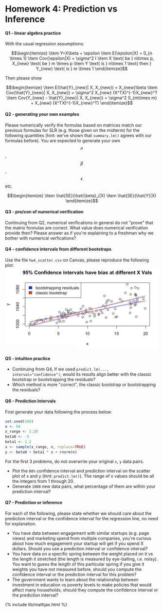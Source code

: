 # Homework 4: Prediction vs Inference

#### Q1 - linear algebra practice
With the usual regression assumptions:

$$\begin{itemize}
  \item Y=X\beta + \epsilon
  \item E(\epsilon|X) = 0_{n \times 1}
  \item Cov(\epsilon|X) = \sigma^2 I
  \item X \text{ be } n\times p, X_{new} \text{ be } m \times p
  \item Y \text{ is } n\times 1 \text{ then } Y_{new} \text{ is } m \times 1
\end{itemize}$$

Then please show

$$\begin{itemize}
  \item E(\hat{Y}_{new}| X, X_{new}) = X_{new}\beta
  \item Cov(\hat{Y}_{new}| X, X_{new}) = \sigma^2 X_{new} (X^TX)^{-1}X_{new}^T
  \item Cov(Y_{new} - \hat{Y}_{new}| X, X_{new}) = \sigma^2 (I_{m\times m} + X_{new} (X^TX)^{-1}X_{new}^T)
\end{itemize}$$

#### Q2 - generating your own examples
Please numerically verify the formulas based on matrices match our previous formulas for SLR (e.g. those given on the midterm) for the following quantities (hint: we've shown that `summary.lm()` agrees with our formulas before). You are expected to generate your own $$n$$, $$\beta$$, $$\epsilon$$ etc.

$$\begin{itemize}
\item \hat{SE}(\hat{\beta}_i|X)
\item \hat{SE}(\hat{Y}|X)
\end{itemize}$$

#### Q3 - pro/con of numerical verification
Continuing from Q2, numerical verifications in general do not "prove" that the matrix formulas are correct.
What value does numerical verification provide then? Please answer as if you're explaining to a freshman why we bother with numerical verfications?

#### Q4 - confidence intervals from different bootstraps
Use the file `hw4_scatter.csv` on Canvas, please reproduce the following plot:
<img src="../images/hw4_conf_inter_boot.png" alt="conf_inter_boot" width='600'>

#### Q5 - intuition practice
- Continuing from Q4, If we used `predict.lm(..., interval="confidence")`, would its results align better with the classic bootstrap or bootstrapping the residuals?
- Which method is more "correct", the classic bootstrap or bootstrapping the residuals?

#### Q6 - Prediction Intervals
First generate your data following the process below:

```r
set.seed(100)
n <- 50
x_range <- 1:20
beta0 <- -5
beta1 <- 1.2
x <- sample(x_range, n, replace=TRUE)
y <- beta0 + beta1 * x + rnorm(n)
```
For the first 3 problems, do not overwrite your original `x`, `y` data pairs.
- Plot the `80%` confidence interval and prediction interval on the scatter plot of x and y (hint: `predict.lm()`). The range of x values should be all the integers from 1 through 20.
- Generate `1000` new data pairs, what percentage of them are within your prediction interval?


#### Q7 - Prediction or inference
For each of the following, please state whether we should care about the prediction interval or the confidence interval for the regression line, no need for explanation.
- You have data between engagement with similar startups (e.g. page views) and marketing spend from multiple companies, you're curious about how much engagement your startup will get if you spend X dollars. Should you use a prediction interval or confidence interval?
- You have data on a specific spring between the weight placed on it vs the length it stretched (the length is measured by eye-balling, i.e. noisy). You want to guess the length of this particular spring if you give it weights you have not measured before, should you compute the confidence interval or the prediction interval for this problem?
- The government wants to learn about the relationship between investment in education vs poverty levels to make policies that would affect many households, should they compute the confidence interval or the prediction interval?


{% include lib/mathjax.html %}
